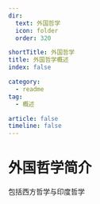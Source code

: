 ```yaml
---
dir:
  text: 外国哲学
  icon: folder
  order: 320

shortTitle: 外国哲学
title: 外国哲学概述
index: false

category: 
  - readme
tag:
  - 概述

article: false
timeline: false
---
```


# 外国哲学简介

包括西方哲学与印度哲学